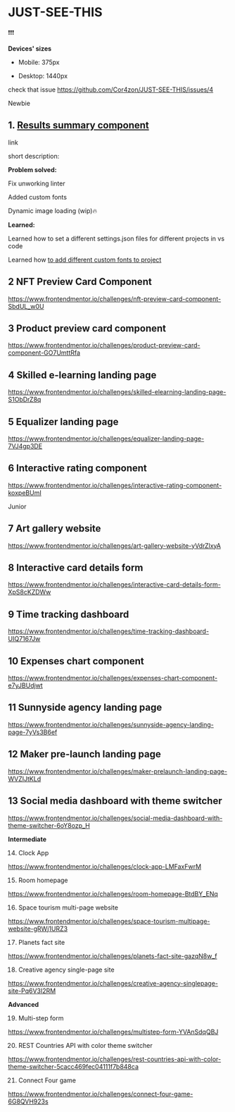 # JUST-SEE-THIS
❗️❗️❗️

**Devices' sizes**

- Mobile: 375px

- Desktop: 1440px

check that issue https://github.com/Cor4zon/JUST-SEE-THIS/issues/4

Newbie

## 1. [Results summary component](https://results-summary-component-two.vercel.app/)

link 

short description: 

**Problem solved:**

Fix unworking linter

Added custom fonts

Dynamic image loading (wip)🔥

**Learned:**

Learned how to set a different settings.json files for different projects in vs code

Learned how [to add different custom fonts to project](https://doka.guide/css/font-face/)

## 2 NFT Preview Card Component

https://www.frontendmentor.io/challenges/nft-preview-card-component-SbdUL_w0U


## 3 Product preview card component

https://www.frontendmentor.io/challenges/product-preview-card-component-GO7UmttRfa

## 4 Skilled e-learning landing page

https://www.frontendmentor.io/challenges/skilled-elearning-landing-page-S1ObDrZ8q

## 5 Equalizer landing page

https://www.frontendmentor.io/challenges/equalizer-landing-page-7VJ4gp3DE

## 6 Interactive rating component

https://www.frontendmentor.io/challenges/interactive-rating-component-koxpeBUmI


Junior 

## 7 Art gallery website

https://www.frontendmentor.io/challenges/art-gallery-website-yVdrZlxyA

## 8 Interactive card details form

https://www.frontendmentor.io/challenges/interactive-card-details-form-XpS8cKZDWw

## 9 Time tracking dashboard

https://www.frontendmentor.io/challenges/time-tracking-dashboard-UIQ7167Jw

## 10 Expenses chart component

https://www.frontendmentor.io/challenges/expenses-chart-component-e7yJBUdjwt

## 11 Sunnyside agency landing page

https://www.frontendmentor.io/challenges/sunnyside-agency-landing-page-7yVs3B6ef

## 12 Maker pre-launch landing page

https://www.frontendmentor.io/challenges/maker-prelaunch-landing-page-WVZIJtKLd

## 13 Social media dashboard with theme switcher

https://www.frontendmentor.io/challenges/social-media-dashboard-with-theme-switcher-6oY8ozp_H



**Intermediate**

14. Clock App

https://www.frontendmentor.io/challenges/clock-app-LMFaxFwrM

15. Room homepage 

https://www.frontendmentor.io/challenges/room-homepage-BtdBY_ENq

16. Space tourism multi-page website

https://www.frontendmentor.io/challenges/space-tourism-multipage-website-gRWj1URZ3

17. Planets fact site

https://www.frontendmentor.io/challenges/planets-fact-site-gazqN8w_f

18. Creative agency single-page site

https://www.frontendmentor.io/challenges/creative-agency-singlepage-site-Pq6V3I2RM

**Advanced**

19. Multi-step form

https://www.frontendmentor.io/challenges/multistep-form-YVAnSdqQBJ


20. REST Countries API with color theme switcher

https://www.frontendmentor.io/challenges/rest-countries-api-with-color-theme-switcher-5cacc469fec04111f7b848ca

21. Connect Four game

https://www.frontendmentor.io/challenges/connect-four-game-6G8QVH923s
